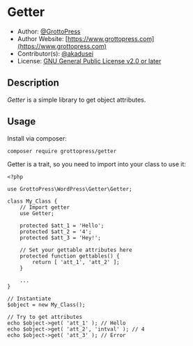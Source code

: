 # Getter

* Author: [@GrottoPress](https://github.com/grottopress)
* Author Website: [https://www.grottopress.com](https://www.grottopress.com)
* Contributor(s): [@akadusei](https://github.com/akadusei)
* License: [GNU General Public License v2.0 or later](http://www.gnu.org/licenses/gpl-2.0.html)

## Description

*Getter* is a simple library to get object attributes.

## Usage

Install via composer:

`composer require grottopress/getter`

Getter is a trait, so you need to import into your class to use it:

    <?php

    use GrottoPress\WordPress\Getter\Getter;

    class My_Class {
        // Import getter
        use Getter;

        protected $att_1 = 'Hello';
        protected $att_2 = '4';
        protected $att_3 = 'Hey!';

        // Set your gettable attributes here
        protected function gettables() {
            return [ 'att_1', 'att_2' ];
        }

        ...
    }

    // Instantiate
    $object = new My_Class();

    // Try to get attributes
    echo $object->get( 'att_1' ); // Hello
    echo $object->get( 'att_2', 'intval' ); // 4
    echo $object->get( 'att_3' ); // Error
